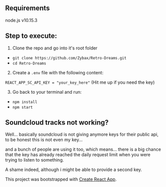 ## Requirements 

node.js v10.15.3

## Step to execute:

1. Clone the repo and go into it's root folder
 * `git clone https://github.com/Zybax/Retro-Dreams.git`
 * `cd Retro-Dreams `
 
2. Create a `.env` file with the following content:

`REACT_APP_SC_API_KEY = "your_key_here"` (Hit me up if you need the key)

3. Go back to your terminal and run: 
 * `npm install`
 * `npm start`



## Soundcloud tracks not working?

Well... basically soundcloud is not giving anymore keys for their public api, to be honest this is not even my key...

and a bunch of people are using it too, which means... there is a big chance that the key has already reached the daily request limit when you were trying to listen to something.

A shame indeed, although i might be able to provide a second key.

This project was bootstrapped with [Create React App](https://github.com/facebook/create-react-app).
